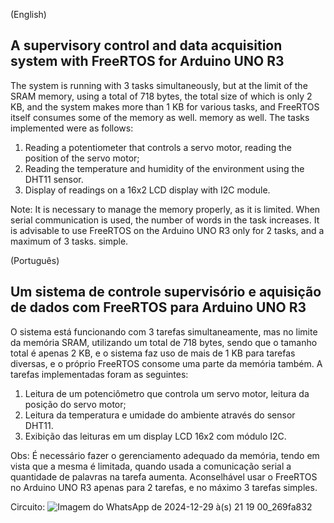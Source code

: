 (English)
## A supervisory control and data acquisition system with FreeRTOS for Arduino UNO R3

The system is running with 3 tasks simultaneously, but at the limit of the SRAM memory,
using a total of 718 bytes, the total size of which is only 2 KB, and the system makes
more than 1 KB for various tasks, and FreeRTOS itself consumes some of the memory as well.
memory as well.
The tasks implemented were as follows:

1. Reading a potentiometer that controls a servo motor, reading the position of the servo motor;
2. Reading the temperature and humidity of the environment using the DHT11 sensor.
3. Display of readings on a 16x2 LCD display with I2C module.

Note: It is necessary to manage the memory properly, as it is limited.
When serial communication is used, the number of words in the task increases.
It is advisable to use FreeRTOS on the Arduino UNO R3 only for 2 tasks, and a maximum of 3 tasks.
simple.

(Português)
## Um sistema de controle supervisório e aquisição de dados com FreeRTOS para Arduino UNO R3

O sistema está funcionando com 3 tarefas simultaneamente, mas no limite da memória SRAM, 
utilizando um total de 718 bytes, sendo que o tamanho total é apenas 2 KB, e o sistema faz
uso de mais de 1 KB para tarefas diversas, e o próprio FreeRTOS consome uma parte da
memória também.
A tarefas implementadas foram as seguintes:

1. Leitura de um potenciômetro que controla um servo motor, leitura da posição do servo motor;
2. Leitura da temperatura e umidade do ambiente através do sensor DHT11.
3. Exibição das leituras em um display LCD 16x2 com módulo I2C.

Obs: É necessário fazer o gerenciamento adequado da memória, tendo em vista que a mesma é 
limitada, quando usada a comunicação serial a quantidade de palavras na tarefa aumenta.
Aconselhável usar o FreeRTOS no Arduino UNO R3 apenas para 2 tarefas, e no máximo 3 tarefas
simples.


Circuito:
![Imagem do WhatsApp de 2024-12-29 à(s) 21 19 00_269fa832](https://github.com/user-attachments/assets/bb5187a5-b973-4827-bf9b-b1eb6ee33042)
